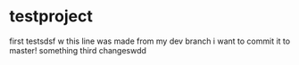 # testproject
first testsdsf  w
this line was made from my dev branch i want to commit it to master!
something third changeswdd